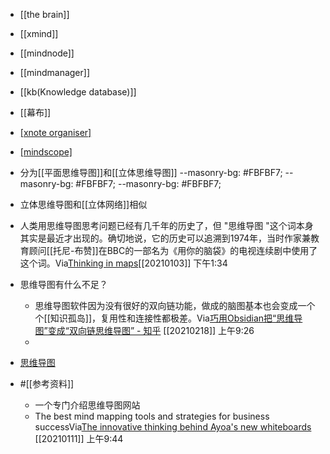 - [[the brain]]
- [[xmind]]
- [[mindnode]]
- [[mindmanager]]
- [[kb(Knowledge database)]]
- [[幕布]]
- [[xnote organiser]](mac)
- [[mindscope]](ipad)
- 分为[[平面思维导图]]和[[立体思维导图]]    --masonry-bg: #FBFBF7;
    --masonry-bg: #FBFBF7;
    --masonry-bg: #FBFBF7;

- 立体思维导图和[[立体网络]]相似
- 人类用思维导图思考问题已经有几千年的历史了，但 "思维导图 "这个词本身其实是最近才出现的。确切地说，它的历史可以追溯到1974年，当时作家兼教育顾问[[托尼-布赞]]在BBC的一部名为《用你的脑袋》的电视连续剧中使用了这个词。Via[Thinking in maps](https://www.notion.so/Thinking-in-maps-a86fa6723708431c996e3cc782acf314)[[20210103]] 下午1:34
- 思维导图有什么不足？
    - 思维导图软件因为没有很好的双向链功能，做成的脑图基本也会变成一个个[[知识孤岛]]，复用性和连接性都极差。Via[巧用Obsidian把“思维导图”变成“双向链思维导图” - 知乎](https://zhuanlan.zhihu.com/p/269279110) [[20210218]] 上午9:26
    - 
- [思维导图 ](brain://api.thebrain.com/g7PXu0IyM0ucARb24SvxiA/6AiC3SmcD0ynGVk4RFfm1g/%E6%80%9D%E7%BB%B4%E5%AF%BC%E5%9B%BE)
- #[[参考资料]]
    - 一个专门介绍思维导图网站
    - The best mind mapping tools and strategies for business successVia[The innovative thinking behind Ayoa's new whiteboards](https://mindmappingsoftwareblog.com/ayoa-new-whiteboards/) [[20210111]] 上午9:44
